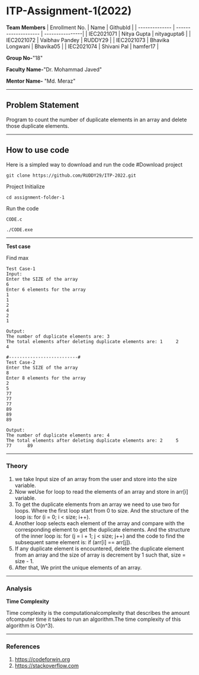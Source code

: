 # ITP-Assignment-1(2022)

**Team Members**
|   Enrollment No.  |   Name                 | GithubId        |
|   --------------  |   -------------------- | ----------------|
|    IEC2021071     |   Nitya Gupta          | nityagupta6     |
|    IEC2021072     |   Vaibhav Pandey       | RUDDY29         |
|    IEC2021073     |   Bhavika Longwani     | Bhavika05       |
|    IEC2021074     |   Shivani Pal          | hamfer17        |


**Group No-**"18"

**Faculty Name-**"Dr. Mohammad Javed"

**Mentor Name-** "Md. Meraz"

---
## Problem Statement
Program to count the number of duplicate elements in an array and delete those duplicate elements.

---
## How to use code
Here is a simpled way to download and run the code 
#Download project
```
git clone https://github.com/RUDDY29/ITP-2022.git 
```
Project Initialize 
```
cd assignment-folder-1
```


Run the code
```
CODE.c
```
```
./CODE.exe
```
---
**Test case**

Find max
```
Test Case-1
Input:
Enter the SIZE of the array
6
Enter 6 elements for the array
1
1
2
4
2
1

Output:
The number of duplicate elements are: 3
The total elements after deleting duplicate elements are: 1     2       4

#--------------------------#
Test Case-2
Enter the SIZE of the array
8
Enter 8 elements for the array
2
5
77
77
77
89
89
89

Output:
The number of duplicate elements are: 4
The total elements after deleting duplicate elements are: 2     5       77      89
```

---

### Theory


1. we take Input size of an array from the user and store into the size variable.
2. Now weUse for loop to read the elements of an array and store in arr[i] variable.
3. To get the duplicate elements from an array we need to use two for loops. Where the first loop start from 0 to size. And the structure of the loop is: for (i = 0; i < size; i++).
4. Another loop selects each element of the array and compare with the corresponding element to get the duplicate elements. And the structure of the inner loop is: for (j = i + 1; j < size; j++) and the code to find the subsequent same element is: if (arr[i] == arr[j]).
5. If any duplicate element is encountered, delete the duplicate element from an array and the size of array is decrement by 1 such that, size = size - 1.
6. After that, We print the unique elements of an array.


---

### Analysis

**Time Complexity**

Time complexity is the computationalcomplexity that describes the amount ofcomputer time it takes to run an algorithm.The time complexity of this algorithm is O(n^3).



---

### References
1. https://codeforwin.org
2. https://stackoverflow.com
